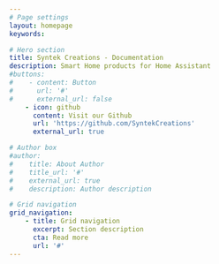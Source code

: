 ```yaml
---
# Page settings
layout: homepage
keywords:

# Hero section
title: Syntek Creations - Documentation
description: Smart Home products for Home Assistant
#buttons:
#    - content: Button
#      url: '#'
#      external_url: false
    - icon: github
      content: Visit our Github
      url: 'https://github.com/SyntekCreations'
      external_url: true

# Author box
#author:
#    title: About Author
#    title_url: '#'
#    external_url: true
#    description: Author description

# Grid navigation
grid_navigation:
    - title: Grid navigation
      excerpt: Section description
      cta: Read more
      url: '#'
---
```


